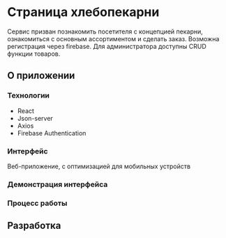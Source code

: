 # Страница хлебопекарни
Сервис призван познакомить посетителя с концепцией пекарни, ознакомиться с основным ассортиментом и сделать заказ. 
Возможна регистрация через firebase. 
Для администратора доступны CRUD функции товаров.

## О приложении
### Технологии
- React
- Json-server
- Axios
- Firebase Authentication

### Интерфейс
Веб-приложение, c оптимизацией для мобильных устройств

### Демонстрация интерфейса


### Процесс работы


## Разработка
